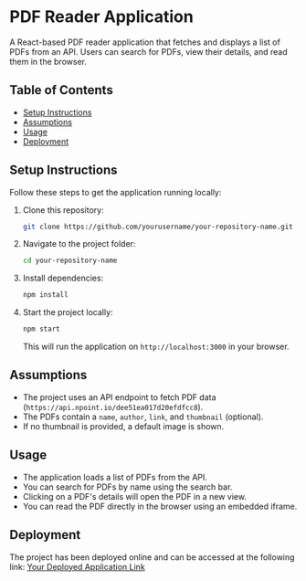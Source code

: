 # PDF Reader Application

A React-based PDF reader application that fetches and displays a list of PDFs from an API. Users can search for PDFs, view their details, and read them in the browser.

## Table of Contents
- [Setup Instructions](#setup-instructions)
- [Assumptions](#assumptions)
- [Usage](#usage)
- [Deployment](#deployment)

## Setup Instructions

Follow these steps to get the application running locally:

1. Clone this repository:
    ```bash
    git clone https://github.com/yourusername/your-repository-name.git
    ```

2. Navigate to the project folder:
    ```bash
    cd your-repository-name
    ```

3. Install dependencies:
    ```bash
    npm install
    ```

4. Start the project locally:
    ```bash
    npm start
    ```

   This will run the application on `http://localhost:3000` in your browser.

## Assumptions

- The project uses an API endpoint to fetch PDF data (`https://api.npoint.io/dee51ea017d20efdfcc8`).
- The PDFs contain a `name`, `author`, `link`, and `thumbnail` (optional).
- If no thumbnail is provided, a default image is shown.

## Usage

- The application loads a list of PDFs from the API.
- You can search for PDFs by name using the search bar.
- Clicking on a PDF's details will open the PDF in a new view.
- You can read the PDF directly in the browser using an embedded iframe.

## Deployment

The project has been deployed online and can be accessed at the following link:
[Your Deployed Application Link](https://your-deployed-app-link.com)
